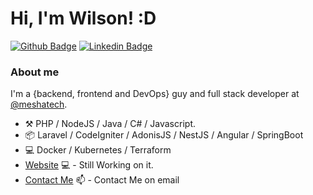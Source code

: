 # Hi, I'm Wilson! :D

[![Github Badge](https://img.shields.io/badge/-Github-000?style=flat-square&logo=Github&logoColor=white&link=https://github.com/WilsonRU)](https://github.com/WilsonRU)
[![Linkedin Badge](https://img.shields.io/badge/-LinkedIn-blue?style=flat-square&logo=Linkedin&logoColor=white&link=https://www.linkedin.com/in/wilson-m-bba835141/)](https://www.linkedin.com/in/wilson-m-bba835141/)

### About me
I'm a {backend, frontend and DevOps} guy and full stack developer at [@meshatech](https://www.somosmesha.com/).

- :hammer_and_pick: PHP / NodeJS / Java / C# / Javascript.
- :package: Laravel / CodeIgniter / AdonisJS / NestJS / Angular / SpringBoot
- :computer: Docker / Kubernetes / Terraform
- [Website](https://wilomoura.dev/) 💻 - Still Working on it.
- [Contact Me](mailto:wilo.moura3@gmail.com) 📫 - Contact Me on email
